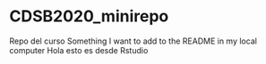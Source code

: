 # CDSB2020_minirepo
 Repo del curso
Something I want to add to the README in my local computer
Hola esto es desde Rstudio